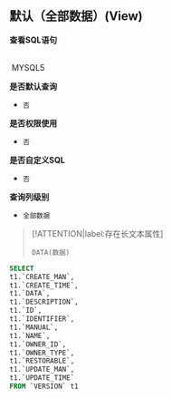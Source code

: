 ## 默认（全部数据）(View) <!-- {docsify-ignore-all} -->



<p class="panel-title"><b>查看SQL语句</b></p>
<br>

<el-row>
&nbsp;<el-tag @click="MYSQL5 = true">MYSQL5</el-tag>
</el-row>

<br>
<p class="panel-title"><b>是否默认查询</b></p>

* `否`

<p class="panel-title"><b>是否权限使用</b></p>

* `否`

<p class="panel-title"><b>是否自定义SQL</b></p>

* `否`

<p class="panel-title"><b>查询列级别</b></p>

* `全部数据`

> [!ATTENTION|label:存在长文本属性]
>
> `DATA(数据)`






<el-dialog v-model="MYSQL5" title="MYSQL5">

```sql
SELECT
t1.`CREATE_MAN`,
t1.`CREATE_TIME`,
t1.`DATA`,
t1.`DESCRIPTION`,
t1.`ID`,
t1.`IDENTIFIER`,
t1.`MANUAL`,
t1.`NAME`,
t1.`OWNER_ID`,
t1.`OWNER_TYPE`,
t1.`RESTORABLE`,
t1.`UPDATE_MAN`,
t1.`UPDATE_TIME`
FROM `VERSION` t1 


```

</el-dialog>

<script>
 const { createApp } = Vue
  createApp({
    data() {
      return {
                MYSQL5 : false
        
      }
    },
    methods: {
    }
  }).use(ElementPlus).mount('#app')
</script>